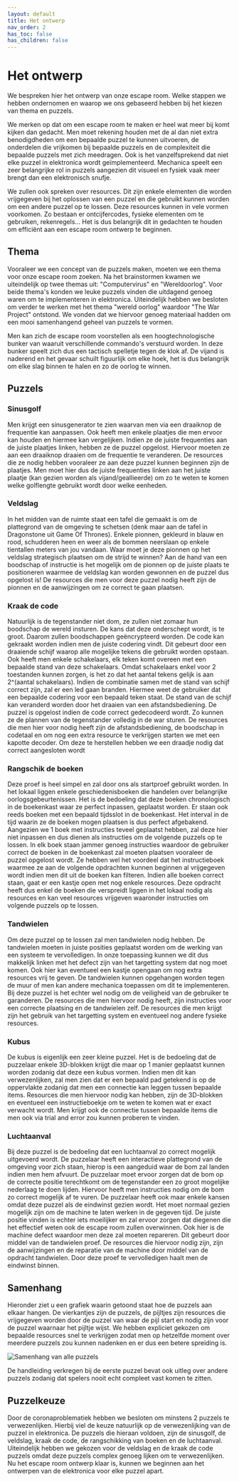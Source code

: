 ```yaml
---
layout: default
title: Het ontwerp
nav_order: 2
has_toc: false
has_children: false
---
```


# Het ontwerp

We bespreken hier het ontwerp van onze escape room. Welke stappen we hebben ondernomen en waarop we ons gebaseerd hebben bij het kiezen van thema en puzzels.

We merken op dat om een escape room te maken er heel wat meer bij komt kijken dan gedacht. Men moet rekening houden met de al dan niet extra benodigdheden om een bepaalde puzzel te kunnen uitvoeren, de onderdelen die vrijkomen bij bepaalde puzzels en de complexiteit die bepaalde puzzels met zich meedragen. Ook is het vanzelfsprekend dat niet elke puzzel in elektronica wordt geïmplementeerd. Mechanica speelt een zeer belangrijke rol in puzzels aangezien dit visueel en fysiek vaak meer brengt dan een elektronisch snufje.

We zullen ook spreken over resources. Dit zijn enkele elementen die worden vrijgegeven bij het oplossen van een puzzel en die gebruikt kunnen worden om een andere puzzel op te lossen. Deze resources kunnen in vele vormen voorkomen. Zo bestaan er ontcijfercodes, fysieke elementen om te gebruiken, rekenregels... Het is dus belangrijk dit in gedachten te houden om efficiënt aan een escape room ontwerp te beginnen.

## Thema

Vooraleer we een concept van de puzzels maken, moeten we een thema voor onze escape room zoeken. Na het brainstormen kwamen we uiteindelijk op twee themas uit: "Computervirus" en "Wereldoorlog". Voor beide thema's konden we leuke puzzels vinden die uitdagend genoeg waren om te implementeren in elektronica. Uiteindelijk hebben we besloten om verder te werken met het thema "wereld oorlog" waardoor "The War Project" ontstond. We vonden dat we hiervoor genoeg materiaal hadden om een mooi samenhangend geheel van puzzels te vormen. 

Men kan zich de escape room voorstellen als een hoogtechnologische bunker van waaruit verschillende commando's verstuurd worden. In deze bunker speelt zich dus een tactisch spelletje tegen de klok af. De vijand is naderend en het gevaar schuilt figuurlijk om elke hoek, het is dus belangrijk om elke slag binnen te halen en zo de oorlog te winnen. 

## Puzzels

### Sinusgolf

Men krijgt een sinusgenerator te zien waarvan men via een draaiknop de frequentie kan aanpassen. Ook heeft men enkele plaatjes die men ervoor kan houden en hiermee kan vergelijken. Indien ze de juiste frequenties aan de juiste plaatjes linken, hebben ze de puzzel opgelost. Hiervoor moeten ze aan een draaiknop draaien om de frequentie te veranderen. De resources die ze nodig hebben vooraleer ze aan deze puzzel kunnen beginnen zijn de plaatjes. Men moet hier dus de juiste frequenties linken aan het juiste plaatje (kan gezien worden als vijand/geallieerde) om zo te weten te komen welke golflengte gebruikt wordt door welke eenheden.
### Veldslag

 In het midden van de ruimte staat een tafel die gemaakt is om de plattegrond van de omgeving te schetsen (denk maar aan de tafel in Dragonstone uit Game Of Thrones). Enkele pionnen, gekleurd in blauw en rood, schudderen heen en weer als de bommen neerslaan op enkele tientallen meters van jou vandaan. Waar moet je deze pionnen op het veldslag strategisch plaatsen om de strijd te winnen? Aan de hand van een boodschap of instructie is het mogelijk om de pionnen op de juiste plaats te positioneren waarmee de veldslag kan worden gewonnen en de puzzel dus opgelost is! De resources die men voor deze puzzel nodig heeft zijn de pionnen en de aanwijzingen om ze correct te gaan plaatsen.

### Kraak de code

Natuurlijk is de tegenstander niet dom, ze zullen niet zomaar hun boodschap de wereld insturen. De kans dat deze onderschept wordt, is te groot. Daarom zullen boodschappen geëncrypteerd worden. De code kan gekraakt worden indien men de juiste codering vindt. Dit gebeurt door een draaiende schijf waarop alle mogelijke tekens die gebruikt worden opstaan. Ook heeft men enkele schakelaars, elk teken komt overeen met een bepaalde stand van deze schakelaars. Omdat schakelaars enkel voor 2 toestanden kunnen zorgen, is het zo dat het aantal tekens gelijk is aan 2^(aantal schakelaars). Indien de combinatie samen met de stand van schijf correct zijn, zal er een led gaan branden. Hiermee weet de gebruiker dat een bepaalde codering voor een bepaald teken staat. De stand van de schijf kan veranderd worden door het draaien van een afstandsbediening. De puzzel is opgelost indien de code correct gedecodeerd wordt. Zo kunnen ze de plannen van de tegenstander volledig in de war sturen. De resources die men hier voor nodig heeft zijn de afstandsbediening, de boodschap in codetaal en om nog een extra resource te verkrijgen starten we met een kapotte decoder. Om deze te herstellen hebben we een draadje nodig dat correct aangesloten wordt

### Rangschik de boeken

Deze proef is heel simpel en zal door ons als startproef gebruikt worden. In het lokaal liggen enkele geschiedenisboeken die handelen over belangrijke oorlogsgebeurtenissen. Het is de bedoeling dat deze boeken chronologisch in de boekenkast waar ze perfect inpassen, geplaatst worden. Er staan ook reeds boeken met een bepaald tijdsslot in de boekenkast. Het interval in de tijd waarin ze de boeken mogen plaatsen is dus perfect afgebakend. Aangezien we 1 boek met instructies teveel geplaatst hebben, zal deze hier niet inpassen en dus dienen als instructies om de volgende puzzels op te lossen. In elk boek staan jammer genoeg instructies waardoor de gebruiker correct de boeken in de boekenkast zal moeten plaatsen vooraleer de puzzel opgelost wordt. Ze hebben wel het voordeel dat het instructieboek waarmee ze aan de volgende opdrachten kunnen beginnen al vrijgegeven wordt indien men dit uit de boeken kan filteren. Indien alle boeken correct staan, gaat er een kastje open met nog enkele resources. Deze opdracht heeft dus enkel de boeken die verspreidt liggen in het lokaal nodig als resources en kan veel resources vrijgeven waaronder instructies om volgende puzzels op te lossen.

### Tandwielen

Om deze puzzel op te lossen zal men tandwielen nodig hebben. De tandwielen moeten in juiste posities geplaatst worden om de werking van een systeem te vervolledigen. In onze toepassing kunnen we dit dus makkelijk linken met het defect zijn van het targetting system dat nog moet komen. Ook hier kan eventueel een kastje opengaan om nog extra resources vrij te geven. De tandwielen kunnen opgehangen worden tegen de muur of men kan andere mechanica toepassen om dit te implementeren. Bij deze puzzel is het echter wel nodig om de veiligheid van de gebruiker te garanderen. De resources die men hiervoor nodig heeft, zijn instructies voor een correcte plaatsing en de tandwielen zelf. De resources die men krijgt zijn het gebruik van het targetting system en eventueel nog andere fysieke resources.

### Kubus

De kubus is eigenlijk een zeer kleine puzzel. Het is de bedoeling dat de puzzelaar enkele 3D-blokken krijgt die maar op 1 manier geplaatst kunnen worden zodanig dat deze een kubus vormen. Indien men dit kan verwezenlijken, zal men zien dat er een bepaald pad getekend is op de oppervlakte zodanig dat men een connectie kan leggen tussen bepaalde items. Resources die men hiervoor nodig kan hebben, zijn de 3D-blokken en eventueel een instructieboekje om te weten te komen wat er exact verwacht wordt. Men krijgt ook de connectie tussen bepaalde items die men ook via trial and error zou kunnen proberen te vinden.

### Luchtaanval

Bij deze puzzel is de bedoeling dat een luchtaanval zo correct mogelijk uitgevoerd wordt. De puzzelaar heeft een interactieve plattegrond van de omgeving voor zich staan, hierop is een aangeduid waar de bom zal landen indien men hem afvuurt. De puzzelaar moet ervoor zorgen dat de bom op de correcte positie terechtkomt om de tegenstander een zo groot mogelijke nederlaag te doen lijden. Hiervoor heeft men instructies nodig om de bom zo correct mogelijk af te vuren. De puzzelaar heeft ook maar enkele kansen omdat deze puzzel als de eindwinst gezien wordt. Het moet normaal gezien mogelijk zijn om de machine te laten werken in de gegeven tijd. De juiste positie vinden is echter iets moeilijker en zal ervoor zorgen dat diegenen die het effectief weten ook de escape room zullen overwinnen. Ook hier is de machine defect waardoor men deze zal moeten repareren. Dit gebeurt door middel van de tandwielen proef. De resources die hiervoor nodig zijn, zijn de aanwijzingen en de reparatie van de machine door middel van de opdracht tandwielen. Door deze proef te vervolledigen haalt men de eindwinst binnen.

## Samenhang
Hieronder ziet u een grafiek waarin getoond staat hoe de puzzels aan elkaar hangen. De vierkantjes zijn de puzzels, de pijltjes zijn resources die vrijgegeven worden door de puzzel van waar de pijl start en nodig zijn voor de puzzel waarnaar het pijltje wijst. We hebben expliciet gekozen om bepaalde resources snel te verkrijgen zodat men op hetzelfde moment over meerdere puzzels zou kunnen nadenken en er dus een betere spreiding is.

![Samenhang van alle puzzels](../Images/escaperoomdiagram.png)

De handleiding verkregen bij de eerste puzzel bevat ook uitleg over andere puzzels zodanig dat spelers nooit echt compleet vast komen te zitten.

## Puzzelkeuze

Door de coronaproblematiek hebben we besloten om minstens 2 puzzels te verwezenlijken. Hierbij viel de keuze natuurlijk op de verwezenlijking van de puzzel in elektronica. De puzzels die hieraan voldoen, zijn de sinusgolf, de veldslag, kraak de code, de rangschikking van boeken en de luchtaanval. Uiteindelijk hebben we gekozen voor de veldslag en de kraak de code puzzels omdat deze puzzels complex genoeg lijken om te verwezenlijken. Nu het escape room ontwerp klaar is, kunnen we beginnen aan het ontwerpen van de elektronica voor elke puzzel apart.



